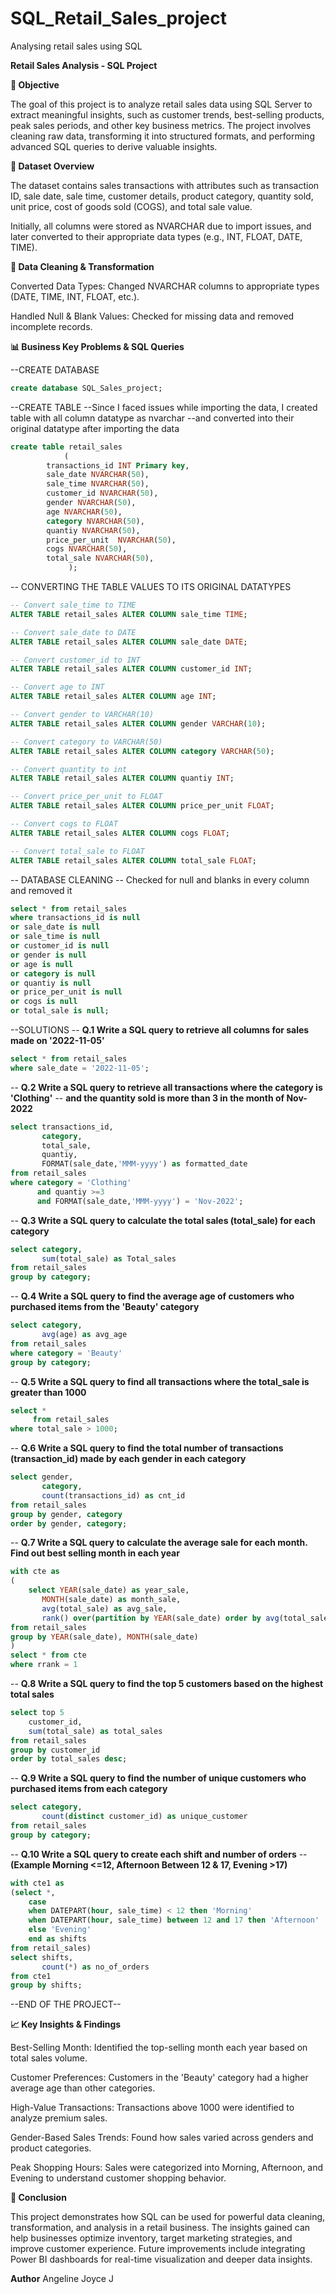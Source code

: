 # SQL_Retail_Sales_project
 Analysing retail sales using SQL

**Retail Sales Analysis - SQL Project**

**📌 Objective**

The goal of this project is to analyze retail sales data using SQL Server to extract meaningful insights, such as customer trends, best-selling products, peak sales periods, and other key business metrics. The project involves cleaning raw data, transforming it into structured formats, and performing advanced SQL queries to derive valuable insights.

**📂 Dataset Overview**

The dataset contains sales transactions with attributes such as transaction ID, sale date, sale time, customer details, product category, quantity sold, unit price, cost of goods sold (COGS), and total sale value.

Initially, all columns were stored as NVARCHAR due to import issues, and later converted to their appropriate data types (e.g., INT, FLOAT, DATE, TIME).

**🔧 Data Cleaning & Transformation**

Converted Data Types: Changed NVARCHAR columns to appropriate types (DATE, TIME, INT, FLOAT, etc.).

Handled Null & Blank Values: Checked for missing data and removed incomplete records.

**📊 Business Key Problems & SQL Queries**

--CREATE DATABASE
```sql
create database SQL_Sales_project;
```

--CREATE TABLE 
--Since I faced issues while importing the data, I created table with all column datatype as nvarchar 
--and converted into their original datatype after importing the data

```sql
create table retail_sales
            (
		transactions_id	INT Primary key,
		sale_date NVARCHAR(50),
		sale_time NVARCHAR(50),
		customer_id	NVARCHAR(50),
		gender NVARCHAR(50),
		age	NVARCHAR(50),
		category NVARCHAR(50),
		quantiy	NVARCHAR(50),
		price_per_unit	NVARCHAR(50),
		cogs NVARCHAR(50),
		total_sale NVARCHAR(50),
             );
```

-- CONVERTING THE TABLE VALUES TO ITS ORIGINAL DATATYPES
```sql
-- Convert sale_time to TIME
ALTER TABLE retail_sales ALTER COLUMN sale_time TIME;

-- Convert sale_date to DATE
ALTER TABLE retail_sales ALTER COLUMN sale_date DATE;

-- Convert customer_id to INT
ALTER TABLE retail_sales ALTER COLUMN customer_id INT;

-- Convert age to INT
ALTER TABLE retail_sales ALTER COLUMN age INT;

-- Convert gender to VARCHAR(10)
ALTER TABLE retail_sales ALTER COLUMN gender VARCHAR(10);

-- Convert category to VARCHAR(50)
ALTER TABLE retail_sales ALTER COLUMN category VARCHAR(50);

-- Convert quantity to int
ALTER TABLE retail_sales ALTER COLUMN quantiy INT;

-- Convert price_per_unit to FLOAT
ALTER TABLE retail_sales ALTER COLUMN price_per_unit FLOAT;

-- Convert cogs to FLOAT
ALTER TABLE retail_sales ALTER COLUMN cogs FLOAT;

-- Convert total_sale to FLOAT
ALTER TABLE retail_sales ALTER COLUMN total_sale FLOAT;
```

-- DATABASE CLEANING
-- Checked for null and blanks in every column and removed it

```sql
select * from retail_sales
where transactions_id is null
or sale_date is null
or sale_time is null
or customer_id is null
or gender is null
or age is null
or category is null
or quantiy is null
or price_per_unit is null
or cogs is null
or total_sale is null;
```

--SOLUTIONS 
-- **Q.1 Write a SQL query to retrieve all columns for sales made on '2022-11-05'**

```sql
select * from retail_sales
where sale_date = '2022-11-05';
```
-- **Q.2 Write a SQL query to retrieve all transactions where the category is 'Clothing'**
-- **and the quantity sold is more than 3 in the month of Nov-2022**

```sql
select transactions_id, 
       category, 
	   total_sale, 
	   quantiy, 
	   FORMAT(sale_date,'MMM-yyyy') as formatted_date 
from retail_sales
where category = 'Clothing' 
      and quantiy >=3 
	  and FORMAT(sale_date,'MMM-yyyy') = 'Nov-2022';
```

-- **Q.3 Write a SQL query to calculate the total sales (total_sale) for each category**

```sql
select category,
       sum(total_sale) as Total_sales
from retail_sales
group by category;
```

-- **Q.4 Write a SQL query to find the average age of customers who purchased items from the 'Beauty' category**

```sql
select category,
       avg(age) as avg_age
from retail_sales
where category = 'Beauty'
group by category;
```

-- **Q.5 Write a SQL query to find all transactions where the total_sale is greater than 1000**

```sql
select *
     from retail_sales
where total_sale > 1000;
```

-- **Q.6 Write a SQL query to find the total number of transactions (transaction_id) made by each gender in each category**

```sql
select gender, 
       category, 
       count(transactions_id) as cnt_id
from retail_sales
group by gender, category
order by gender, category;
```

-- **Q.7 Write a SQL query to calculate the average sale for each month. Find out best selling month in each year**

```sql
with cte as
(
    select YEAR(sale_date) as year_sale,
       MONTH(sale_date) as month_sale, 
       avg(total_sale) as avg_sale,
	   rank() over(partition by YEAR(sale_date) order by avg(total_sale) desc) as rrank 
from retail_sales
group by YEAR(sale_date), MONTH(sale_date)
)
select * from cte
where rrank = 1
```

-- **Q.8 Write a SQL query to find the top 5 customers based on the highest total sales**

```sql
select top 5
	customer_id, 
	sum(total_sale) as total_sales
from retail_sales
group by customer_id
order by total_sales desc;
```

-- **Q.9 Write a SQL query to find the number of unique customers who purchased items from each category**

```sql
select category,
	   count(distinct customer_id) as unique_customer
from retail_sales
group by category;
```

-- **Q.10 Write a SQL query to create each shift and number of orders**
-- **(Example Morning <=12, Afternoon Between 12 & 17, Evening >17)**

```sql
with cte1 as 
(select *, 
	case 
	when DATEPART(hour, sale_time) < 12 then 'Morning'
	when DATEPART(hour, sale_time) between 12 and 17 then 'Afternoon'
	else 'Evening'
	end as shifts
from retail_sales)
select shifts,
	   count(*) as no_of_orders
from cte1 
group by shifts;
```

--END OF THE PROJECT--




**📈 Key Insights & Findings**

Best-Selling Month: Identified the top-selling month each year based on total sales volume.

Customer Preferences: Customers in the 'Beauty' category had a higher average age than other categories.

High-Value Transactions: Transactions above 1000 were identified to analyze premium sales.

Gender-Based Sales Trends: Found how sales varied across genders and product categories.

Peak Shopping Hours: Sales were categorized into Morning, Afternoon, and Evening to understand customer shopping behavior.

**📌 Conclusion**

This project demonstrates how SQL can be used for powerful data cleaning, transformation, and analysis in a retail business. The insights gained can help businesses optimize inventory, target marketing strategies, and improve customer experience. Future improvements include integrating Power BI dashboards for real-time visualization and deeper data insights.

**Author**
Angeline Joyce J